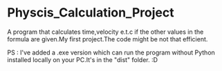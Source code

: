 # Physcis_Calculation_Project
A program that calculates time,velocity e.t.c if the other values in the formula are given.My first project.The code might be  not that efficient.

PS : I've added a .exe version which can run the program without Python installed locally on your PC.It's in the "dist" folder. :D
